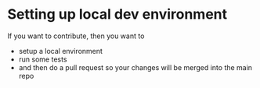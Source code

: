 
# Setting up local dev environment

If you want to contribute, then you want to
  - setup a local environment
  - run some tests 
  - and then do a pull request so your changes will be merged into the main repo


